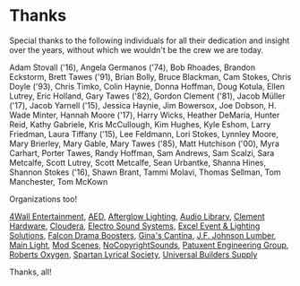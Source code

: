 <!-- title: Thanks -->
<!-- categories: pages -->
<!-- tags: thanks,kudos -->
<!-- published: 2017-06-06T22:30:00-05:00 -->
<!-- updated: 2021-10-08T07:15:00-05:00 -->
<!-- summary: Special thanks to the following individuals for all their dedication and insight over the years, without which we wouldn't be the crew we are today. -->

# Thanks

Special thanks to the following individuals for all their dedication and insight over the years, without which we wouldn't be the crew we are today.
 
Adam Stovall ('16),
Angela Germanos ('74),
Bob Rhoades,
Brandon Eckstorm,
Brett Tawes ('91),
Brian Bolly,
Bruce Blackman,
Cam Stokes,
Chris Doyle ('93),
Chris Timko,
Colin Haynie,
Donna Hoffman,
Doug Kotula,
Ellen Lutrey,
Eric Holland,
Gary Tawes ('82),
Gordon Clement ('81),
Jacob Müller ('17),
Jacob Yarnell ('15),
Jessica Haynie,
Jim Bowersox,
Joe Dobson,
H. Wade Minter,
Hannah Moore ('17),
Harry Wicks,
Heather DeMaria,
Hunter Reid,
Kathy Gabriele,
Kris McCullough,
Kim Hughes,
Kyle Eshom,
Larry Friedman,
Laura Tiffany ('15),
Lee Feldmann,
Lori Stokes,
Lynnley Moore,
Mary Brierley,
Mary Gable,
Mary Tawes ('85),
Matt Hutchison ('00),
Myra Carhart,
Porter Tawes,
Randy Hoffman,
Sam Andrews,
Sam Scalzi,
Sara Metcalfe,
Scott Lutrey,
Scott Metcalfe,
Sean Urbantke,
Shanna Hines,
Shannon Stokes ('16),
Shawn Brant,
Tammi Molavi,
Thomas Sellman,
Tom Manchester,
Tom McKown
 
Organizations too!
 
[4Wall Entertainment](https://www.4wall.com/),
[AED](https://aedevents.com/),
[Afterglow Lighting](https://afterglowlighting.net/),
[Audio Library](https://www.youtube.com/channel/UCht8qITGkBvXKsR1Byln-wA),
[Clement Hardware](https://clementhardware.com/),
[Cloudera](https://www.cloudera.com),
[Electro Sound Systems](https://electrosoundsystems.com/),
[Excel Event & Lighting Solutions](https://exceleventsolutions.com/),
[Falcon Drama Boosters](https://www.sphsdrama.com/about),
[Gina's Cantina](https://www.ginascantinamd.com/),
[J.F. Johnson Lumber](https://www.johnsonlumber.biz/),
[Main Light](https://www.mainlight.com/),
[Mod Scenes](https://modscenes.com/),
[NoCopyrightSounds](https://www.youtube.com/user/NoCopyrightSounds),
[Patuxent Engineering Group](https://www.patuxentengineering.com/),
[Roberts Oxygen](https://www.robertsoxygen.com),
[Spartan Lyrical Society](https://www.spmssings.org/),
[Universal Builders Supply](https://www.ubs1.com/)

Thanks, all!

<!-- EOF -->

